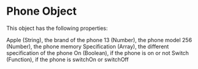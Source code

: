 # Phone Object

This object has the following properties:

Apple (String), the brand of the phone
13 (Number), the phone model
256 (Number), the phone memory
Specification (Array), the different specification of the phone
On (Boolean), if the phone is on or not
Switch (Function), if the phone is switchOn or switchOff
